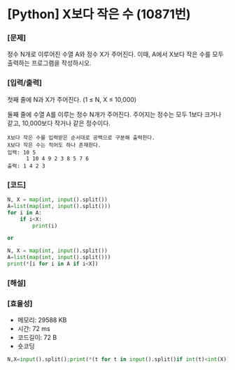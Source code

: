 # [Python] X보다 작은 수 (10871번)

### [문제]

정수 N개로 이루어진 수열 A와 정수 X가 주어진다. 이때, A에서 X보다 작은 수를 모두 출력하는 프로그램을 작성하시오.

### [입력/출력]

첫째 줄에 N과 X가 주어진다. (1 ≤ N, X ≤ 10,000)

둘째 줄에 수열 A를 이루는 정수 N개가 주어진다. 주어지는 정수는 모두 1보다 크거나 같고, 10,000보다 작거나 같은 정수이다.

```
X보다 작은 수를 입력받은 순서대로 공백으로 구분해 출력한다.
X보다 작은 수는 적어도 하나 존재한다.
입력: 10 5
      1 10 4 9 2 3 8 5 7 6
출력: 1 4 2 3
```

### [코드]

```python
N, X = map(int, input().split())
A=list(map(int, input().split()))
for i in A:
    if i<X:
        print(i)

or 

N, X = map(int, input().split())
A=list(map(int, input().split()))
print(*[i for i in A if i<X])
```

### [해설]

### [효율성]

- 메모리: 29588 KB
- 시간: 72 ms
- 코드길이: 72 B
- 숏코딩

```python
N,X=input().split();print(*(t for t in input().split()if int(t)<int(X)))
```